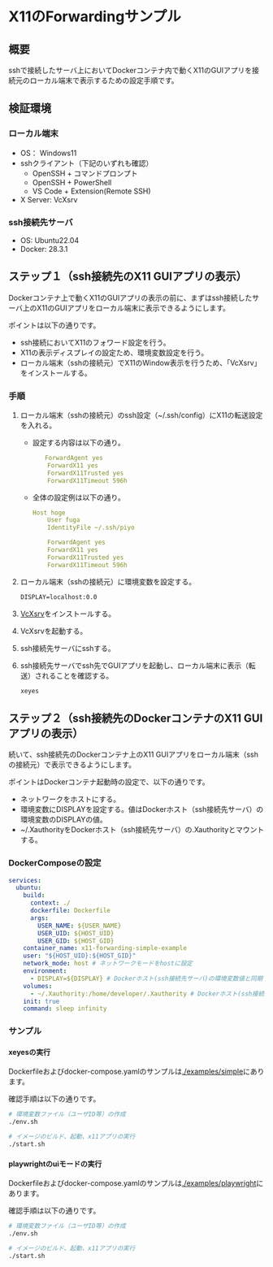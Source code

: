 # X11のForwardingサンプル

## 概要

sshで接続したサーバ上においてDockerコンテナ内で動くX11のGUIアプリを接続元のローカル端末で表示するための設定手順です。

## 検証環境

### ローカル端末

- OS： Windows11
- sshクライアント（下記のいずれも確認）
  - OpenSSH + コマンドプロンプト
  - OpenSSH + PowerShell
  - VS Code + Extension(Remote SSH)
- X Server: VcXsrv

### ssh接続先サーバ

- OS: Ubuntu22.04
- Docker: 28.3.1

## ステップ１（ssh接続先のX11 GUIアプリの表示）

Dockerコンテナ上で動くX11のGUIアプリの表示の前に、まずはssh接続したサーバ上のX11のGUIアプリをローカル端末に表示できるようにします。

ポイントは以下の通りです。

- ssh接続においてX11のフォワード設定を行う。
- X11の表示ディスプレイの設定ため、環境変数設定を行う。
- ローカル端末（sshの接続元）でX11のWindow表示を行うため、「VcXsrv」をインストールする。

### 手順

1. ローカル端末（sshの接続元）のssh設定（~/.ssh/config）にX11の転送設定を入れる。

    - 設定する内容は以下の通り。

        ```yaml
        　　ForwardAgent yes
            ForwardX11 yes
            ForwardX11Trusted yes
            ForwardX11Timeout 596h
        ```

    - 全体の設定例は以下の通り。

        ```yaml
        Host hoge
            User fuga
            IdentityFile ~/.ssh/piyo

            ForwardAgent yes
            ForwardX11 yes
            ForwardX11Trusted yes
            ForwardX11Timeout 596h
        ```

2. ローカル端末（sshの接続元）に環境変数を設定する。

    ```bat
    DISPLAY=localhost:0.0
    ```

3. [VcXsrv](https://sourceforge.net/projects/vcxsrv)をインストールする。

4. VcXsrvを起動する。

5. ssh接続先サーバにsshする。

6. ssh接続先サーバでssh先でGUIアプリを起動し、ローカル端末に表示（転送）されることを確認する。

    ```sh
    xeyes
    ```

## ステップ２（ssh接続先のDockerコンテナのX11 GUIアプリの表示）

続いて、ssh接続先のDockerコンテナ上のX11 GUIアプリをローカル端末（sshの接続元）で表示できるようにします。

ポイントはDockerコンテナ起動時の設定で、以下の通りです。

- ネットワークをホストにする。
- 環境変数にDISPLAYを設定する。値はDockerホスト（ssh接続先サーバ）の環境変数のDISPLAYの値。
- ~/.XauthorityをDockerホスト（ssh接続先サーバ）の.Xauthorityとマウントする。

### DockerComposeの設定

```yaml
services:
  ubuntu:
    build:
      context: ./
      dockerfile: Dockerfile
      args:
        USER_NAME: ${USER_NAME}
        USER_UID: ${HOST_UID}
        USER_GID: ${HOST_GID}
    container_name: x11-forwarding-simple-example
    user: "${HOST_UID}:${HOST_GID}"
    network_mode: host # ネットワークモードをhostに設定
    environment:
      - DISPLAY=${DISPLAY} # Dockerホスト(ssh接続先サーバ)の環境変数値と同期
    volumes:
      - ~/.Xauthority:/home/developer/.Xauthority # Dockerホスト(ssh接続先サーバ)のファイルをマウント
    init: true
    command: sleep infinity
```

### サンプル

#### xeyesの実行

Dockerfileおよびdocker-compose.yamlのサンプルは[./examples/simple](./examples/simple)にあります。

確認手順は以下の通りです。

```sh
# 環境変数ファイル（ユーザID等）の作成
./env.sh

# イメージのビルド、起動、x11アプリの実行
./start.sh
```

#### playwrightのuiモードの実行

Dockerfileおよびdocker-compose.yamlのサンプルは[./examples/playwright](./examples/playwright)にあります。

確認手順は以下の通りです。

```sh
# 環境変数ファイル（ユーザID等）の作成
./env.sh

# イメージのビルド、起動、x11アプリの実行
./start.sh
```
